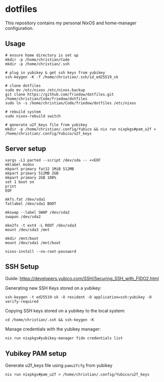# dotfiles

This repository contains my personal NixOS and home-manager configuration.

## Usage

```
# ensure home directory is set up
mkdir -p /home/christian/Code
mkdir -p /home/christian/.ssh

# plug in yubikey & get ssh keys from yubikey
ssh-keygen -K -f /home/christian/.ssh/id_ed25519_sk

# clone dotfiles
sudo mv /etc/nixos /etc/nixos.backup
git clone https://github.com/friedow/dotfiles.git /home/christian/Code/friedow/dotfiles
sudo ln -s /home/christian/Code/friedow/dotfiles /etc/nixos

# rebuild system
sudo nixos-rebuild switch

# generate u2f_keys file from yubikey
mkdir -p /home/christian/.config/Yubico && nix run nixpkgs#pam_u2f > /home/christian/.config/Yubico/u2f_keys
```

## Server setup

```
xargs -L1 parted --script /dev/sda -- <<EOF
mklabel msdos
mkpart primary fat32 1MiB 512MB
mkpart primary 512MB 2GB
mkpart primary 2GB 100%
set 1 boot on
print
EOF

mkfs.fat /dev/sda1
fatlabel /dev/sda1 BOOT

mkswap --label SWAP /dev/sda2
swapon /dev/sda2

mke2fs -t ext4 -L ROOT /dev/sda3
mount /dev/sda3 /mnt

mkdir /mnt/boot
mount /dev/sda1 /mnt/boot

nixos-install --no-root-password
```

## SSH Setup

Guide: https://developers.yubico.com/SSH/Securing_SSH_with_FIDO2.html

Generating new SSH Keys stored on a yubikey:

```
ssh-keygen -t ed25519-sk -O resident -O application=ssh:yubikey -O verify-required
```

Copying SSH keys stored on a yubikey to the local system:

```
cd /home/christian/.ssh && ssh-keygen -K
```

Manage credentials with the yubikey manager:

```
nix run nixpkgs#yubikey-manager fido credentials list
```

## Yubikey PAM setup

Generate u2f_keys file using `pamu2fcfg` from yubikey

```
nix run nixpkgs#pam_u2f > /home/christian/.config/Yubico/u2f_keys
```


